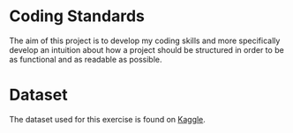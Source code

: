 # Coding Standards

The aim of this project is to develop my coding skills and more specifically develop an intuition about how a project should be structured in order to be as functional and as readable as possible.


# Dataset

The dataset used for this exercise is found on [Kaggle](https://www.kaggle.com/datasets/gauravtopre/bank-customer-churn-dataset).
